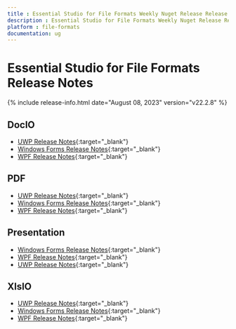 ```yaml
---
title : Essential Studio for File Formats Weekly Nuget Release Release Notes  
description : Essential Studio for File Formats Weekly Nuget Release Release Notes  
platform : file-formats
documentation: ug
---
```


# Essential Studio for File Formats  Release Notes  

{% include release-info.html date="August 08, 2023" version="v22.2.8" %} 

## DocIO

* [UWP Release Notes](/uwp/release-notes/v22.2.8#docio){:target="_blank"}
* [Windows Forms Release Notes](/windowsforms/release-notes/v22.2.8#docio){:target="_blank"}
* [WPF Release Notes](/wpf/release-notes/v22.2.8#docio){:target="_blank"}


## PDF

* [UWP Release Notes](/uwp/release-notes/v22.2.8#pdf){:target="_blank"}
* [Windows Forms Release Notes](/windowsforms/release-notes/v22.2.8#pdf){:target="_blank"}
* [WPF Release Notes](/wpf/release-notes/v22.2.8#pdf){:target="_blank"}


## Presentation

* [Windows Forms Release Notes](/windowsforms/release-notes/v22.2.8#presentation){:target="_blank"}
* [WPF Release Notes](/wpf/release-notes/v22.2.8#presentation){:target="_blank"}
* [UWP Release Notes](/uwp/release-notes/v22.2.8#presentation){:target="_blank"}


## XlsIO

* [UWP Release Notes](/uwp/release-notes/v22.2.8#xlsio){:target="_blank"}
* [Windows Forms Release Notes](/windowsforms/release-notes/v22.2.8#xlsio){:target="_blank"}
* [WPF Release Notes](/wpf/release-notes/v22.2.8#xlsio){:target="_blank"}